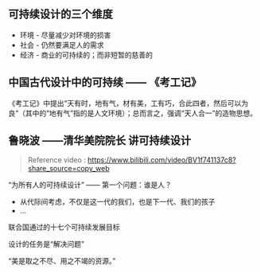 ## 可持续设计的三个维度

+ 环境 - 尽量减少对环境的损害
+ 社会 - 仍然要满足人的需求
+ 经济 - 商业的可持续的；而非短暂的慈善的

## 中国古代设计中的可持续 —— 《考工记》
《考工记》中提出“天有时，地有气，材有美，工有巧，合此四者，然后可以为良”（其中的“地有气”指的是人文环境）；总而言之，强调“天人合一”的造物思想。

## 鲁晓波 ——清华美院院长 讲可持续设计
> Reference video : https://www.bilibili.com/video/BV1f741137c8?share_source=copy_web

“为所有人的可持续设计” —— 第一个问题：谁是人？
+ 从代际间考虑，不仅是这一代的我们，也是下一代、我们的孩子
+ ...

联合国通过的十七个可持续发展目标

设计的任务是“解决问题”

“美是取之不尽、用之不竭的资源。”